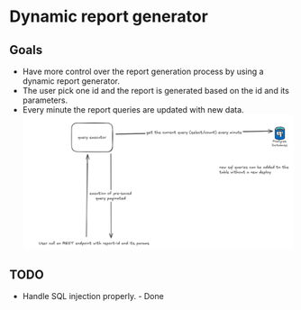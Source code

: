 # Dynamic report generator

## Goals
- Have more control over the report generation process by using a dynamic report generator.
- The user pick one id and the report is generated based on the id and its parameters.
- Every minute the report queries are updated with new data.
![img.png](img.png)

## TODO
- Handle SQL injection properly. - Done